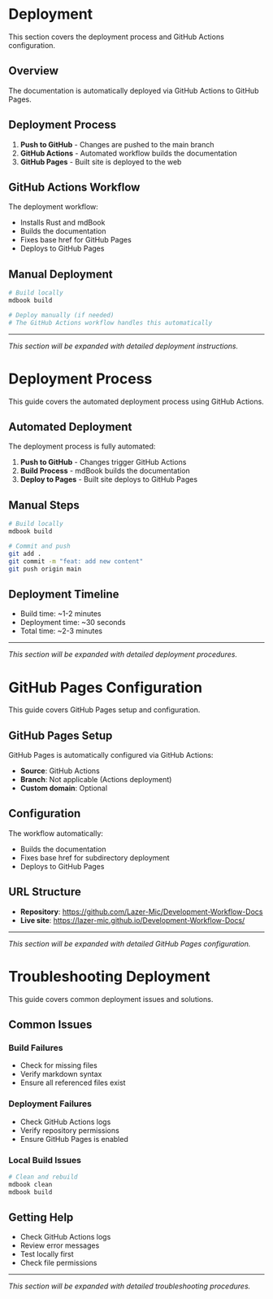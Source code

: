 # Deployment

This section covers the deployment process and GitHub Actions configuration.

## Overview

The documentation is automatically deployed via GitHub Actions to GitHub Pages.

## Deployment Process

1. **Push to GitHub** - Changes are pushed to the main branch
2. **GitHub Actions** - Automated workflow builds the documentation
3. **GitHub Pages** - Built site is deployed to the web

## GitHub Actions Workflow

The deployment workflow:
- Installs Rust and mdBook
- Builds the documentation
- Fixes base href for GitHub Pages
- Deploys to GitHub Pages

## Manual Deployment

```bash
# Build locally
mdbook build

# Deploy manually (if needed)
# The GitHub Actions workflow handles this automatically
```

---

*This section will be expanded with detailed deployment instructions.*
# Deployment Process

This guide covers the automated deployment process using GitHub Actions.

## Automated Deployment

The deployment process is fully automated:

1. **Push to GitHub** - Changes trigger GitHub Actions
2. **Build Process** - mdBook builds the documentation
3. **Deploy to Pages** - Built site deploys to GitHub Pages

## Manual Steps

```bash
# Build locally
mdbook build

# Commit and push
git add .
git commit -m "feat: add new content"
git push origin main
```

## Deployment Timeline

- Build time: ~1-2 minutes
- Deployment time: ~30 seconds
- Total time: ~2-3 minutes

---

*This section will be expanded with detailed deployment procedures.*
# GitHub Pages Configuration

This guide covers GitHub Pages setup and configuration.

## GitHub Pages Setup

GitHub Pages is automatically configured via GitHub Actions:

- **Source**: GitHub Actions
- **Branch**: Not applicable (Actions deployment)
- **Custom domain**: Optional

## Configuration

The workflow automatically:
- Builds the documentation
- Fixes base href for subdirectory deployment
- Deploys to GitHub Pages

## URL Structure

- **Repository**: https://github.com/Lazer-Mic/Development-Workflow-Docs
- **Live site**: https://lazer-mic.github.io/Development-Workflow-Docs/

---

*This section will be expanded with detailed GitHub Pages configuration.*
# Troubleshooting Deployment

This guide covers common deployment issues and solutions.

## Common Issues

### Build Failures
- Check for missing files
- Verify markdown syntax
- Ensure all referenced files exist

### Deployment Failures
- Check GitHub Actions logs
- Verify repository permissions
- Ensure GitHub Pages is enabled

### Local Build Issues
```bash
# Clean and rebuild
mdbook clean
mdbook build
```

## Getting Help

- Check GitHub Actions logs
- Review error messages
- Test locally first
- Check file permissions

---

*This section will be expanded with detailed troubleshooting procedures.*
